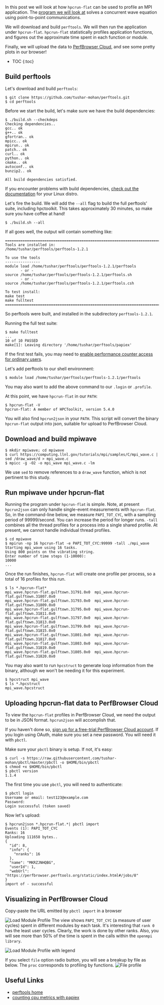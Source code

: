 In this post we will look at how `hpcrun-flat` can be used to profile an MPI application. 
The [program we will look at](https://computing.llnl.gov/tutorials/mpi/samples/C/mpi_wave.c) 
solves a concurrent wave equation using point-to-point communications.

We will download and build `perftools`. We will then run the application 
under `hpcrun-flat`. `hpcrun-flat` statistically profiles application
functions, and figures out the approximate time spent in each function or module.

Finally, we will upload the data to [PerfBrowser Cloud](https://perfbrowser.perftools.org), 
and see some pretty plots in our browser!

* TOC
{:toc}


## Build perftools

Let's download and build `perftools`:
```
$ git clone https://github.com/tushar-mohan/perftools.git
$ cd perftools
```

Before we start the build, let's make sure we have the build dependencies:
```
$ ./build.sh --checkdeps
Checking dependencies.. 
gcc.. ok
g++.. ok
gfortran.. ok
mpicc.. ok
mpirun.. ok
patch.. ok
curl.. ok
python.. ok
cmake.. ok
autoconf.. ok
bunzip2.. ok

All build dependencies satisfied.
```

If you encounter problems with build dependencies, [check out the documentation](https://github.com/tushar-mohan/perftools/blob/master/README.md#build-dependencies) for your Linux distro.

Let's fire the build. We will add the `--all` flag to build the full
perftools' suite, including hpctoolkit. This takes approximately 30
minutes, so make sure you have coffee at hand!
```
$ ./build.sh --all
```

If all goes well, the output will contain something like:

```
=======================================================================
Tools are installed in:
/home/tushar/perftools/perftools-1.2.1

To use the tools
----------------
module load /home/tushar/perftools/perftools-1.2.1/perftools
	   - or -
source /home/tushar/perftools/perftools-1.2.1/perftools.sh
	   - or -
source /home/tushar/perftools/perftools-1.2.1/perftools.csh

To test install:
make test
make fulltest
=======================================================================
```

So perftools were built, and installed in the subdirectory `perftools-1.2.1`.

Running the full test suite:
```
$ make fulltest
...
10 of 10 PASSED
make[1]: Leaving directory '/home/tushar/perftools/papiex'
```

If the first test fails, you may need to [enable performance counter access for ordinary users](https://github.com/tushar-mohan/perftools/blob/master/README.md#enable-access-to-cpu-counters).

Let's add perftools to our shell environment:
```
$ module load /home/tushar/perftools/perftools-1.2.1/perftools
```

You may also want to add the above command to our `.login` or `.profile`.

At this point, we have `hpcrun-flat` in our `PATH`:
```
$ hpcrun-flat -V
hpcrun-flat: A member of HPCToolkit, version 5.4.0
```

You will also find `hpcrun2json` in your `PATH`. This script will
convert the binary `hpcrun-flat` output into json, suitable for
upload to PerfBrowser Cloud.

## Download and build mpiwave
```
$ mkdir mpiwave; cd mpiwave
$ curl https://computing.llnl.gov/tutorials/mpi/samples/C/mpi_wave.c | sed /draw_wave/d > mpi_wave.c
$ mpicc -g -O2 -o mpi_wave mpi_wave.c -lm
```
We use `sed` to remove references to a `draw_wave` function, which is not pertinent to this study.


## Run mpiwave under hpcrun-flat
Running the program under `hpcrun-flat` is simple. Note, at present
`hpcrun2json` can only handle single-event measurements with `hpcrun-flat`.
So, in the command-line below, we measure `PAPI_TOT_CYC`, with a sampling
period of 99999/second. You can increase the period for longer runs.
`-tall` combines all the thread profiles for a process into a single
shared profile. At present, we cannot handle individual thread profiles.

```
$ cd mpiwave
$ mpirun -np 16 hpcrun-flat -e PAPI_TOT_CYC:99999 -tall ./mpi_wave
Starting mpi_wave using 16 tasks.
Using 800 points on the vibrating string.
Enter number of time steps (1-10000): 
10000
...
```

Once the run finishes, `hpcrun-flat` will create one profile per process,
so a total of 16 profiles for this run.
```
$ ls *.hpcrun-flat*
mpi_wave.hpcrun-flat.gulftown.31791.0x0  mpi_wave.hpcrun-flat.gulftown.31807.0x0
mpi_wave.hpcrun-flat.gulftown.31793.0x0  mpi_wave.hpcrun-flat.gulftown.31809.0x0
mpi_wave.hpcrun-flat.gulftown.31795.0x0  mpi_wave.hpcrun-flat.gulftown.31811.0x0
mpi_wave.hpcrun-flat.gulftown.31797.0x0  mpi_wave.hpcrun-flat.gulftown.31813.0x0
mpi_wave.hpcrun-flat.gulftown.31799.0x0  mpi_wave.hpcrun-flat.gulftown.31815.0x0
mpi_wave.hpcrun-flat.gulftown.31801.0x0  mpi_wave.hpcrun-flat.gulftown.31817.0x0
mpi_wave.hpcrun-flat.gulftown.31803.0x0  mpi_wave.hpcrun-flat.gulftown.31819.0x0
mpi_wave.hpcrun-flat.gulftown.31805.0x0  mpi_wave.hpcrun-flat.gulftown.31820.0x0
```

You may also want to run `hpcstruct` to generate loop information from the binary,
although we won't be needing it for this experiment.
```
$ hpcstruct mpi_wave
$ ls *.hpcstruct
mpi_wave.hpcstruct
```

## Uploading hpcrun-flat data to PerfBrowser Cloud
To view the `hpcrun-flat` profiles in PerfBrowser Cloud, we need the output to be in
JSON format. `hpcrun2json` will accomplish that.

If you haven't done so, [sign up for a free-trial PerfBrowser Cloud account](https://perfbrowser.perftools.org/static/index.html#/signup). If you login using OAuth, make sure you set a new password. You will need it with `pbctl`.

Make sure your `pbctl` binary is setup. If not, it's easy:
```
$ curl -s https://raw.githubusercontent.com/tushar-mohan/pbctl/master/pbctl -o $HOME/bin/pbctl
$ chmod +x $HOME/bin/pbctl
$ pbctl version
1.1.4
```

The first time you use `pbctl`, you will need to authenticate:
```
$ pbctl login
Username or email: test123@example.com
Password: 
Login successful (token saved)
```

Now let's upload:
```
$ hpcrun2json *.hpcrun-flat.*| pbctl import
Events (1): PAPI_TOT_CYC
Ranks: 16
Uploading 111658 bytes..
{
  "id": 8, 
  "info": {
    "nranks": 16
  }, 
  "name": "MKRZJNHQBG", 
  "userId": 1, 
  "webUrl": "https://perfbrowser.perftools.org/static/index.html#/jobs/8"
}
import of - successful
```

## Visualizing in PerfBrowser Cloud

Copy-paste the URL emitted by `pbctl import` in a browser

![Load Module Profile](images/hpcrun-mpi-load-module.png "hpcrun-flat load module")
The view shows `PAPI_TOT_CYC` (a measure of user cycles) spent in different modules
by each task. It's interesting that `rank 0` has the least user cycles. Clearly, the
work is done by other ranks. Also, you will see more than 50% of the time is spent
in the calls within the `openmpi library`. 

![Load Module Profile with legend](images/hpcrun-mpi-load-module-legend.png "hpcrun-flat load module")

If you select `file` option radio button, you will see a breakup by file as below.
The `proc` corresponds to profiling by functions.
![File profile](images/hpcrun-mpi-file.png "hpcrun-flat file profile")


## Useful Links
 * [perftools home](/)
 * [counting cpu metrics with papiex](/examples/papiex-mpi-example/)
